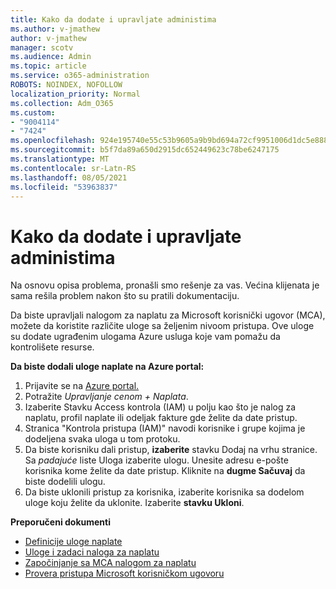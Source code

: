 ```yaml
---
title: Kako da dodate i upravljate administima
ms.author: v-jmathew
author: v-jmathew
manager: scotv
ms.audience: Admin
ms.topic: article
ms.service: o365-administration
ROBOTS: NOINDEX, NOFOLLOW
localization_priority: Normal
ms.collection: Adm_O365
ms.custom:
- "9004114"
- "7424"
ms.openlocfilehash: 924e195740e55c53b9605a9b9bd694a72cf9951006d1dc5e888023cd6e3f9d45
ms.sourcegitcommit: b5f7da89a650d2915dc652449623c78be6247175
ms.translationtype: MT
ms.contentlocale: sr-Latn-RS
ms.lasthandoff: 08/05/2021
ms.locfileid: "53963837"
---
```

# <a name="how-to-add-and-manage-admins"></a>Kako da dodate i upravljate administima

Na osnovu opisa problema, pronašli smo rešenje za vas. Većina klijenata je sama rešila problem nakon što su pratili dokumentaciju.

Da biste upravljali nalogom za naplatu za Microsoft korisnički ugovor (MCA), možete da koristite različite uloge sa željenim nivoom pristupa. Ove uloge su dodate ugrađenim ulogama Azure usluga koje vam pomažu da kontrolišete resurse.

**Da biste dodali uloge naplate na Azure portal:**

1. Prijavite se na [Azure portal.](https://portal.azure.com/)
2. Potražite *Upravljanje cenom + Naplata*.
3. Izaberite Stavku Access kontrola (IAM) u polju kao što je nalog za naplatu, profil naplate ili odeljak fakture gde želite da date pristup.
4. Stranica "Kontrola pristupa (IAM)" navodi korisnike i grupe kojima je dodeljena svaka uloga u tom protoku.
5. Da biste korisniku dali pristup, **izaberite** stavku Dodaj na vrhu stranice. Sa *padajuće* liste Uloga izaberite ulogu. Unesite adresu e-pošte korisnika kome želite da date pristup. Kliknite na **dugme Sačuvaj** da biste dodelili ulogu.
6. Da biste uklonili pristup za korisnika, izaberite korisnika sa dodelom uloge koju želite da uklonite. Izaberite **stavku Ukloni**.

**Preporučeni dokumenti**

- [Definicije uloge naplate](https://docs.microsoft.com/azure/cost-management-billing/manage/understand-mca-roles)
- [Uloge i zadaci naloga za naplatu](https://docs.microsoft.com/azure/cost-management-billing/manage/understand-mca-roles#billing-account-roles-and-tasks)
- [Započinjanje sa MCA nalogom za naplatu](https://docs.microsoft.com/azure/cost-management-billing/understand/mca-overview)
- [Provera pristupa Microsoft korisničkom ugovoru](https://docs.microsoft.com/azure/cost-management-billing/manage/change-credit-card?WT.mc_id=Portal-Microsoft_Azure_Support%22%20%5Cl%20%22manage-credit-cards-for-a-microsoft-customer-agreement%22%20%5Ct%20%22_blank#check-the-type-of-your-account)
